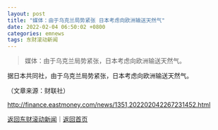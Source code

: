 ```yaml
---
layout: post
title: "媒体：由于乌克兰局势紧张 日本考虑向欧洲输送天然气"
date: 2022-02-04 06:50:02 +0800
categories: emnews
tags: 东财滚动新闻
---
```

> 媒体：由于乌克兰局势紧张，日本考虑向欧洲输送天然气。

<p>据日本共同社，由于乌克兰局势紧张，日本考虑向欧洲输送天然气。</p><p class="em_media">（文章来源：财联社）</p>

<http://finance.eastmoney.com/news/1351,202202042267231452.html>

[返回东财滚动新闻](//finews.withounder.com/emnews/)｜[返回首页](//finews.withounder.com/)